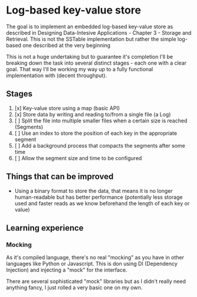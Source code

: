 # Log-based key-value store

The goal is to implement an embedded log-based key-value store as described in 
Designing Data-Intesive Applications - Chapter 3 - Storage and Retrieval. This is not
the SSTable implementation but rather the simple log-based one described at the very
beginning

This is not a huge undertaking but to guarantee it's completion I'll be breaking down
the task into several distinct stages - each one with a clear goal. That way I'll be
working my way up to a fully functional implementation with (decent throughput).

## Stages

1. [x] Key-value store using a map (basic API)
2. [x] Store data by writing and reading to/from a single file (a Log)
3. [ ] Split the file into multiple smaller files when a certain size is reached (Segments)
4. [ ] Use an index to store the position of each key in the appropriate segment
5. [ ] Add a background process that compacts the segments after some time
6. [ ] Allow the segment size and time to be configured


## Things that can be improved

- Using a binary format to store the data, that means it is no longer human-readable
but has better performance (potentially less storage used and faster reads as we know
beforehand the length of each key or value)

## Learning experience

### Mocking
As it's compiled language, there's no real "mocking" as you have in other languages like
Python or Javascript. This is don using DI (Dependency Injection) and injecting a "mock"
for the interface.

There are several sophisticated "mock" libraries but as I didn't really need anything
fancy, I just rolled a very basic one on my own.
